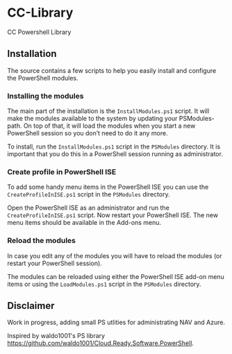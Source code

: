 # CC-Library
CC Powershell Library

## Installation

The source contains a few scripts to help you easily install and configure the PowerShell modules.

### Installing the modules

The main part of the installation is the `InstallModules.ps1` script. It will make the modules available to the system by updating your PSModules-path. On top of that, it will load the modules when you start a new PowerShell session so you don’t need to do it any more.

To install, run the `InstallModules.ps1` script in the `PSModules` directory. It is important that you do this in a PowerShell session running as administrator.

### Create profile in PowerShell ISE

To add some handy menu items in the PowerShell ISE you can use the `CreateProfileInISE.ps1` script in the `PSModules` directory.

Open the PowerShell ISE as an administrator and run the `CreateProfileInISE.ps1` script. Now restart your PowerShell ISE. The new menu items should be available in the Add-ons menu.

### Reload the modules

In case you edit any of the modules you will have to reload the modules (or restart your PowerShell session).

The modules can be reloaded using either the PowerShell ISE add-on menu items or using the `LoadModules.ps1` script in the `PSModules` directory.

## Disclaimer

Work in progress, adding small PS utlities for administrating NAV and Azure. 

Inspired by waldo1001's PS library https://github.com/waldo1001/Cloud.Ready.Software.PowerShell.
